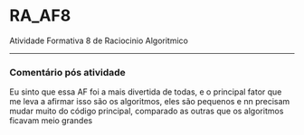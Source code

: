 # RA_AF8
Atividade Formativa 8 de Raciocinio Algoritmico

****
### Comentário pós atividade
Eu sinto que essa AF foi a mais divertida de todas, e o principal fator que me leva a afirmar isso são os algoritmos, eles são pequenos e nn precisam mudar muito do código principal, comparado as outras que os algoritmos ficavam meio grandes
